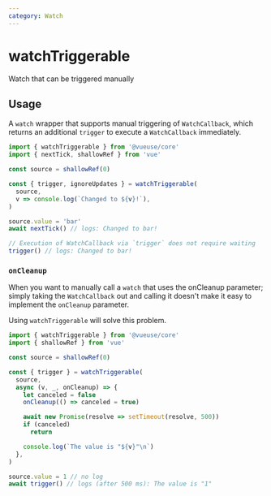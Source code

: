 ```yaml
---
category: Watch
---
```


# watchTriggerable

Watch that can be triggered manually

## Usage

A `watch` wrapper that supports manual triggering of `WatchCallback`, which returns an additional `trigger` to execute a `WatchCallback` immediately.

```ts
import { watchTriggerable } from '@vueuse/core'
import { nextTick, shallowRef } from 'vue'

const source = shallowRef(0)

const { trigger, ignoreUpdates } = watchTriggerable(
  source,
  v => console.log(`Changed to ${v}!`),
)

source.value = 'bar'
await nextTick() // logs: Changed to bar!

// Execution of WatchCallback via `trigger` does not require waiting
trigger() // logs: Changed to bar!
```

### `onCleanup`

When you want to manually call a `watch` that uses the onCleanup parameter; simply taking the `WatchCallback` out and calling it doesn't make it easy to implement the `onCleanup` parameter.

Using `watchTriggerable` will solve this problem.

```ts
import { watchTriggerable } from '@vueuse/core'
import { shallowRef } from 'vue'

const source = shallowRef(0)

const { trigger } = watchTriggerable(
  source,
  async (v, _, onCleanup) => {
    let canceled = false
    onCleanup(() => canceled = true)

    await new Promise(resolve => setTimeout(resolve, 500))
    if (canceled)
      return

    console.log(`The value is "${v}"\n`)
  },
)

source.value = 1 // no log
await trigger() // logs (after 500 ms): The value is "1"
```
